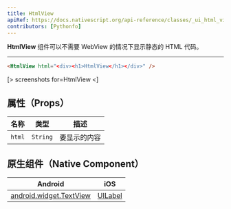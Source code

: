 ```yaml
---
title: HtmlView
apiRef: https://docs.nativescript.org/api-reference/classes/_ui_html_view_.htmlview
contributors: [Pythonfo]
---
```


**HtmlView** 组件可以不需要 WebView 的情况下显示静态的 HTML 代码。

---

```html
<HtmlView html="<div><h1>HtmlView</h1></div>" />
```

[> screenshots for=HtmlView <]

## 属性（Props）

| 名称 | 类型 | 描述 |
|------|------|-------------|
| `html` | `String` | 要显示的内容 |

## 原生组件（Native Component）

| Android | iOS |
|---------|-----|
| [android.widget.TextView](https://developer.android.com/reference/android/widget/TextView.html) | [UILabel](https://developer.apple.com/documentation/uikit/UILabel) |
